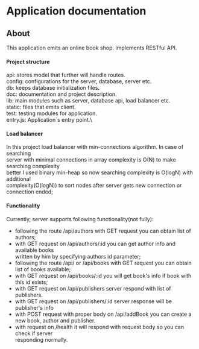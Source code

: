 # Application documentation
## About
This application emits an online book shop. Implements RESTful API.
#### Project structure
api: stores model that further will handle routes.\
config: configurations for the server, database, server etc.\
db: keeps database initialization files.\
doc: documentation and project description.\
lib: main modules such as server, database api, load balancer etc.\
static: files that emits client.\
test: testing modules for application.\
entry.js: Application`s entry point.\
#### Load balancer
In this project load balancer with min-connections algorithm. In case of searching \
server with minimal connections in array complexity is O(N) to make searching complexity\
better I used binary min-heap so now searching complexity is O(logN) with additional\
complexity(O(logN)) to sort nodes after server gets new connection or connection ended; 
#### Functionality
Currently, server supports following functionality(not fully):
- following the route /api/authors with GET request you can obtain list of authors;
- with GET request on /api/authors/:id you can get author info and available books\
 written by him by specifying authors id parameter;
- following the route /api/ or /api/books with GET request you can obtain list of books available;
- with GET request on /api/books/:id you will get book's info if book with this id exists;
- with GET request on /api/publishers server respond with list of publishers.
- with GET request on /api/publishers/:id server response will be publisher's info
- with POST request with proper body on /api/addBook you can create a new book, author and publisher.
- with request on /health it will respond with request body so you can check if server\
 responding normally.